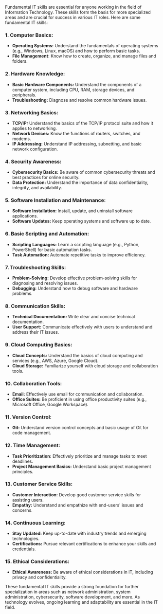 Fundamental IT skills are essential for anyone working in the field of Information Technology. These skills form the basis for more specialized areas and are crucial for success in various IT roles. Here are some fundamental IT skills:

### 1. **Computer Basics:**
   - **Operating Systems:** Understand the fundamentals of operating systems (e.g., Windows, Linux, macOS) and how to perform basic tasks.
   - **File Management:** Know how to create, organize, and manage files and folders.

### 2. **Hardware Knowledge:**
   - **Basic Hardware Components:** Understand the components of a computer system, including CPU, RAM, storage devices, and peripherals.
   - **Troubleshooting:** Diagnose and resolve common hardware issues.

### 3. **Networking Basics:**
   - **TCP/IP:** Understand the basics of the TCP/IP protocol suite and how it applies to networking.
   - **Network Devices:** Know the functions of routers, switches, and modems.
   - **IP Addressing:** Understand IP addressing, subnetting, and basic network configuration.

### 4. **Security Awareness:**
   - **Cybersecurity Basics:** Be aware of common cybersecurity threats and best practices for online security.
   - **Data Protection:** Understand the importance of data confidentiality, integrity, and availability.

### 5. **Software Installation and Maintenance:**
   - **Software Installation:** Install, update, and uninstall software applications.
   - **Software Updates:** Keep operating systems and software up to date.

### 6. **Basic Scripting and Automation:**
   - **Scripting Languages:** Learn a scripting language (e.g., Python, PowerShell) for basic automation tasks.
   - **Task Automation:** Automate repetitive tasks to improve efficiency.

### 7. **Troubleshooting Skills:**
   - **Problem-Solving:** Develop effective problem-solving skills for diagnosing and resolving issues.
   - **Debugging:** Understand how to debug software and hardware problems.

### 8. **Communication Skills:**
   - **Technical Documentation:** Write clear and concise technical documentation.
   - **User Support:** Communicate effectively with users to understand and address their IT issues.

### 9. **Cloud Computing Basics:**
   - **Cloud Concepts:** Understand the basics of cloud computing and services (e.g., AWS, Azure, Google Cloud).
   - **Cloud Storage:** Familiarize yourself with cloud storage and collaboration tools.

### 10. **Collaboration Tools:**
   - **Email:** Effectively use email for communication and collaboration.
   - **Office Suites:** Be proficient in using office productivity suites (e.g., Microsoft Office, Google Workspace).

### 11. **Version Control:**
   - **Git:** Understand version control concepts and basic usage of Git for code management.

### 12. **Time Management:**
   - **Task Prioritization:** Effectively prioritize and manage tasks to meet deadlines.
   - **Project Management Basics:** Understand basic project management principles.

### 13. **Customer Service Skills:**
   - **Customer Interaction:** Develop good customer service skills for assisting users.
   - **Empathy:** Understand and empathize with end-users' issues and concerns.

### 14. **Continuous Learning:**
   - **Stay Updated:** Keep up-to-date with industry trends and emerging technologies.
   - **Certifications:** Pursue relevant certifications to enhance your skills and credentials.

### 15. **Ethical Considerations:**
   - **Ethical Awareness:** Be aware of ethical considerations in IT, including privacy and confidentiality.

These fundamental IT skills provide a strong foundation for further specialization in areas such as network administration, system administration, cybersecurity, software development, and more. As technology evolves, ongoing learning and adaptability are essential in the IT field.
